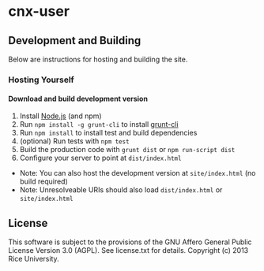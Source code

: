 # cnx-user

## Development and Building

Below are instructions for hosting and building the site.

### Hosting Yourself

#### Download and build development version

1. Install [Node.js](http://nodejs.org) (and npm)
2. Run `npm install -g grunt-cli` to install [grunt-cli](https://github.com/gruntjs/grunt-cli)
3. Run `npm install` to install test and build dependencies
4. (optional) Run tests with `npm test`
5. Build the production code with `grunt dist` or `npm run-script dist`
6. Configure your server to point at `dist/index.html`
  * Note: You can also host the development version at `site/index.html` (no build required)
  * Note: Unresolveable URIs should also load `dist/index.html` or `site/index.html`

License
-------

This software is subject to the provisions of the GNU Affero General Public License Version 3.0 (AGPL). See license.txt for details. Copyright (c) 2013 Rice University.